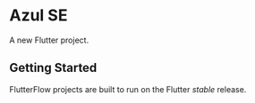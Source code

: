 # Azul SE

A new Flutter project.

## Getting Started

FlutterFlow projects are built to run on the Flutter _stable_ release.

